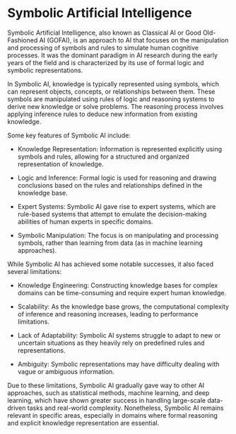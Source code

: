 # Symbolic Artificial Intelligence

Symbolic Artificial Intelligence, also known as Classical AI or Good Old-Fashioned AI (GOFAI), is an approach to AI that focuses on the manipulation and processing of symbols and rules to simulate human cognitive processes. It was the dominant paradigm in AI research during the early years of the field and is characterized by its use of formal logic and symbolic representations.

In Symbolic AI, knowledge is typically represented using symbols, which can represent objects, concepts, or relationships between them. These symbols are manipulated using rules of logic and reasoning systems to derive new knowledge or solve problems. The reasoning process involves applying inference rules to deduce new information from existing knowledge.

Some key features of Symbolic AI include:

* Knowledge Representation: Information is represented explicitly using symbols and rules, allowing for a structured and organized representation of knowledge.

* Logic and Inference: Formal logic is used for reasoning and drawing conclusions based on the rules and relationships defined in the knowledge base.

* Expert Systems: Symbolic AI gave rise to expert systems, which are rule-based systems that attempt to emulate the decision-making abilities of human experts in specific domains.

* Symbolic Manipulation: The focus is on manipulating and processing symbols, rather than learning from data (as in machine learning approaches).

While Symbolic AI has achieved some notable successes, it also faced several limitations:

* Knowledge Engineering: Constructing knowledge bases for complex domains can be time-consuming and require expert human knowledge.

* Scalability: As the knowledge base grows, the computational complexity of inference and reasoning increases, leading to performance limitations.

* Lack of Adaptability: Symbolic AI systems struggle to adapt to new or uncertain situations as they heavily rely on predefined rules and representations.

* Ambiguity: Symbolic representations may have difficulty dealing with vague or ambiguous information.

Due to these limitations, Symbolic AI gradually gave way to other AI approaches, such as statistical methods, machine learning, and deep learning, which have shown greater success in handling large-scale data-driven tasks and real-world complexity. Nonetheless, Symbolic AI remains relevant in specific areas, especially in domains where formal reasoning and explicit knowledge representation are essential.